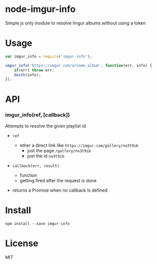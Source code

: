 # node-imgur-info

Simple js only module to resolve Imgur albums without using a token

# Usage

```js
var imgur_info = require('imgur-info');

imgur_info('https://imgur.com/a/some_album', function(err, info) {
	if(err) throw err;
	dosth(info);
});
```


# API
### imgur_info(ref, [callback])

Attempts to resolve the given playlist id

* `ref`
    * ether a direct link like `https://imgur.com/gallery/no3t9ib`
		* just the page `/gallery/no3t9ib`
		* just the id `no3t9ib`
* `callback(err, result)`
    * function
    * getting fired after the request is done

* returns a Promise when no callback is defined


# Install

    npm install --save imgur-info



# License
MIT
